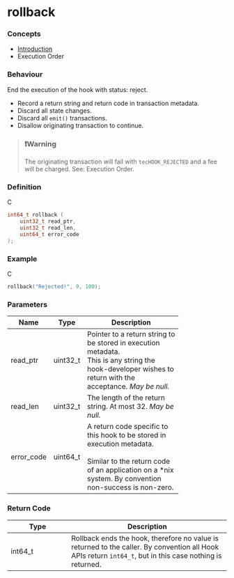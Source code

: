 # rollback

### Concepts

* [Introduction](../../../concepts/introduction/)
* Execution Order

### Behaviour

End the execution of the hook with status: reject.

* Record a return string and return code in transaction metadata.
* Discard all state changes.
* Discard all `emit()` transactions.
* Disallow originating transaction to continue.

> ### ❗️Warning
>
> The originating transaction will fail with `tecHOOK_REJECTED` and a fee will be charged. See: Execution Order.

### Definition

C

```c
int64_t rollback (
    uint32_t read_ptr,
    uint32_t read_len,
    uint64_t error_code
);
```

### Example

C

```c
rollback("Rejected!", 9, 100);
```

### Parameters

<table><thead><tr><th>Name</th><th>Type</th><th width="202">Description</th></tr></thead><tbody><tr><td>read_ptr</td><td>uint32_t</td><td>Pointer to a return string to be stored in execution metadata.<br>This is any string the hook-developer wishes to return with the acceptance. <em>May be null.</em></td></tr><tr><td>read_len</td><td>uint32_t</td><td>The length of the return string. At most 32. <em>May be null.</em></td></tr><tr><td>error_code</td><td>uint64_t</td><td>A return code specific to this hook to be stored in execution metadata.<br><br>Similar to the return code of an application on a *nix system. By convention non-success is non-zero.</td></tr></tbody></table>

### Return Code

<table><thead><tr><th width="123">Type</th><th>Description</th></tr></thead><tbody><tr><td>int64_t</td><td>Rollback ends the hook, therefore no value is returned to the caller. By convention all Hook APIs return <code>int64_t</code>, but in this case nothing is returned.</td></tr></tbody></table>

